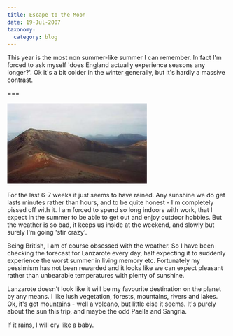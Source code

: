 ```yaml
---
title: Escape to the Moon
date: 19-Jul-2007
taxonomy:
  category: blog
---
```


This year is the most non summer-like summer I can remember.   In fact I'm forced to ask myself 'does England actually experience seasons any longer?'.  Ok it's a bit colder in the winter generally, but it's hardly a massive contrast.

===

![Lanzarote](moon.jpg)


For the last 6-7 weeks it just seems to have rained.   Any sunshine we do get lasts minutes rather than hours, and to be quite honest - I'm completely pissed off with it.  I am forced to spend so long indoors with work, that I expect in the summer to be able to get out and enjoy outdoor hobbies.  But the weather is so bad, it keeps us inside at the weekend,  and slowly but surely I'm going 'stir crazy'.

Being British, I am of course obsessed with the weather.  So I have been checking the forecast for Lanzarote every day, half expecting it to suddenly experience the worst summer in living memory etc.  Fortunately my pessimism has not been rewarded and it looks like we can expect pleasant rather than unbearable temperatures with plenty of sunshine.

Lanzarote doesn't look like it will be my favourite destination on the planet by any means.  I like lush vegetation, forests, mountains, rivers and lakes.  Ok, it's got mountains - well a volcano, but little else it seems.   It's purely about the sun this trip,  and maybe the odd Paella and Sangria.

If it rains, I will cry like a baby.
